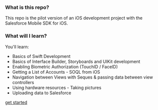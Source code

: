 ### What is this repo?

This repo is the pilot version of an iOS development project with the Salesforce Mobile SDK for iOS.

### What will I learn?

You'll learn:

- Basics of Swift Development
- Basics of Interface Builder, Storyboards and UIKit development
- Enabling Biometric Authorization (TouchID / FaceID)
- Getting a List of Accounts - SOQL from iOS
- Navigation between Views with Seques & passing data between view controllers
- Using hardware resources - Taking pictures
- Uploading data to Salesforce

[get started](https://codefriar.github.io/IOSAndSalesforce/step1)
